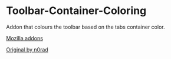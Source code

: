 # Toolbar-Container-Coloring
Addon that colours the toolbar based on the tabs container color. 

[Mozilla addons](https://addons.mozilla.org/en-US/firefox/addon/toolbar-container-coloring/)

[Original by n0rad](https://gitlab.com/n0rad/firefox-container-color-toolbar)

